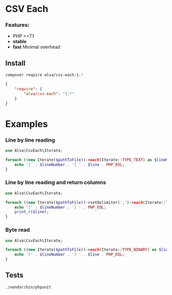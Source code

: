 CSV Each
=========

### Features:
- PHP >=7.1
- **stable**
- **fast** Minimal overhead

## Install
```bash
composer require alva/csv-each:1.*
```
```json
{
    "require": {
        "alva/csv-each": "1.*"
    }
}
```

Examples
=======

### Line by line reading
```php
use Alva\CsvEach\Iterate;

foreach ((new Iterate($pathToFile))->each(Iterate::TYPE_TEXT) as $lineNumber => $line) {
    echo '[' . $lineNumber . '] ' . $line . PHP_EOL;
}
```

### Line by line reading and return columns
```php
use Alva\CsvEach\Iterate;

foreach ((new Iterate($pathToFile))->setDelimiter(',')->each(Iterate::TYPE_ARRAY) as $lineNumber => $line) {
    echo '[' . $lineNumber . '] ' . PHP_EOL;
    print_r($line);
}
```

### Byte read
```php
use Alva\CsvEach\Iterate;

foreach ((new Iterate($pathToFile))->each(Iterate::TYPE_BINARY) as $lineNumber => $line) {
    echo '[' . $lineNumber . '] ' . $line . PHP_EOL;
}
```

## Tests

```bash
./vendor/bin/phpunit
```